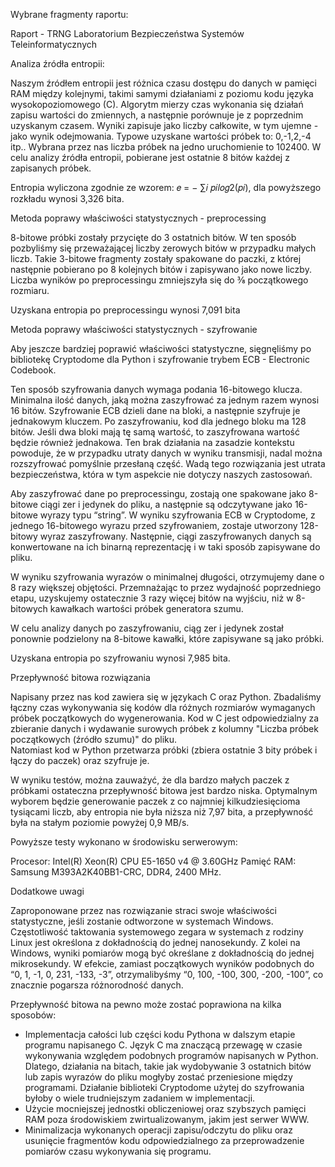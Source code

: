 Wybrane fragmenty raportu:

Raport - TRNG
Laboratorium Bezpieczeństwa Systemów Teleinformatycznych


Analiza źródła entropii:

Naszym źródłem entropii jest różnica czasu dostępu do danych w pamięci RAM między kolejnymi, takimi samymi działaniami z poziomu kodu języka wysokopoziomowego (C). Algorytm mierzy czas wykonania się działań zapisu wartości do zmiennych, a następnie porównuje je z poprzednim uzyskanym czasem. Wyniki zapisuje jako liczby całkowite, w tym ujemne - jako wynik odejmowania. Typowe uzyskane wartości próbek to: 0,-1,2,-4 itp.. 
Wybrana przez nas liczba próbek na jedno uruchomienie to 102400. W celu analizy źródła entropii, pobierane jest ostatnie 8 bitów każdej z zapisanych próbek.



Entropia wyliczona zgodnie ze wzorem: 𝑒 = − ∑𝑖 𝑝𝑖𝑙𝑜𝑔2(𝑝𝑖), dla powyższego
rozkładu wynosi 3,326 bita.



Metoda poprawy właściwości statystycznych - preprocessing

8-bitowe próbki zostały przycięte do 3 ostatnich bitów. W ten sposób pozbyliśmy się przeważającej liczby zerowych bitów w przypadku małych liczb. Takie 3-bitowe fragmenty zostały spakowane do paczki, z której następnie pobierano po 8 kolejnych bitów i zapisywano jako nowe liczby. Liczba wyników po preprocessingu zmniejszyła się do ⅜ początkowego rozmiaru. 



Uzyskana entropia po preprocessingu wynosi 7,091 bita


Metoda poprawy właściwości statystycznych - szyfrowanie

Aby jeszcze bardziej poprawić właściwości statystyczne, sięgnęliśmy po bibliotekę Cryptodome dla Python i szyfrowanie trybem ECB - Electronic Codebook.

Ten sposób szyfrowania danych wymaga podania 16-bitowego klucza. Minimalna ilość danych, jaką można zaszyfrować za jednym razem wynosi 16 bitów. Szyfrowanie ECB dzieli dane na bloki, a następnie szyfruje je jednakowym kluczem. Po zaszyfrowaniu, kod dla jednego bloku ma 128 bitów. Jeśli dwa bloki mają tę samą wartość, to zaszyfrowana wartość będzie również jednakowa. Ten brak działania na zasadzie kontekstu powoduje, że w przypadku utraty danych w wyniku transmisji, nadal można rozszyfrować pomyślnie przesłaną część. Wadą tego rozwiązania jest utrata bezpieczeństwa, która w tym aspekcie nie dotyczy naszych zastosowań. 

Aby zaszyfrować dane po preprocessingu, zostają one spakowane jako 8-bitowe ciągi zer i jedynek do pliku, a następnie są odczytywane jako 16-bitowe wyrazy typu “string”. W wyniku szyfrowania ECB w Cryptodome, z jednego 16-bitowego wyrazu przed szyfrowaniem, zostaje utworzony 128-bitowy wyraz zaszyfrowany. Następnie, ciągi zaszyfrowanych danych są konwertowane na ich binarną reprezentację i w taki sposób zapisywane do pliku.

W wyniku szyfrowania wyrazów o minimalnej długości, otrzymujemy dane o 8 razy większej objętości. Przemnażając to przez wydajność poprzedniego etapu, uzyskujemy ostatecznie 3 razy więcej bitów na wyjściu, niż w 8-bitowych kawałkach wartości próbek generatora szumu.

W celu analizy danych po zaszyfrowaniu, ciąg zer i jedynek został ponownie podzielony na 8-bitowe kawałki, które zapisywane są jako próbki.


Uzyskana entropia po szyfrowaniu wynosi 7,985 bita.




Przepływność bitowa rozwiązania

Napisany przez nas kod zawiera się w językach C oraz Python. Zbadaliśmy łączny czas wykonywania się kodów dla różnych rozmiarów wymaganych próbek początkowych do wygenerowania.
Kod w C jest odpowiedzialny za zbieranie danych i wydawanie surowych próbek z kolumny "Liczba próbek początkowych (źródło szumu)" do pliku.								
Natomiast kod w Python przetwarza próbki (zbiera ostatnie 3 bity próbek i łączy do paczek) oraz szyfruje je.

W wyniku testów, można zauważyć, że dla bardzo małych paczek z próbkami ostateczna przepływność bitowa jest bardzo niska. Optymalnym wyborem będzie generowanie paczek z co najmniej kilkudziesięcioma tysiącami liczb, aby entropia nie była niższa niż 7,97 bita, a przepływność była na stałym poziomie powyżej 0,9 MB/s.

Powyższe testy wykonano w środowisku serwerowym:

Procesor: Intel(R) Xeon(R) CPU E5-1650 v4 @ 3.60GHz
Pamięć RAM: Samsung M393A2K40BB1-CRC, DDR4, 2400 MHz.	



Dodatkowe uwagi

Zaproponowane przez nas rozwiązanie straci swoje właściwości statystyczne, jeśli zostanie odtworzone w systemach Windows. Częstotliwość taktowania systemowego zegara w systemach z rodziny Linux jest określona z dokładnością do jednej nanosekundy. Z kolei na Windows, wyniki pomiarów mogą być określane z dokładnością do jednej mikrosekundy. W efekcie, zamiast początkowych wyników podobnych do “0, 1, -1, 0, 231, -133, -3”, otrzymalibyśmy “0, 100, -100, 300, -200, -100”, co znacznie pogarsza różnorodność danych. 

Przepływność bitowa na pewno może zostać poprawiona na kilka sposobów:
- Implementacja całości lub części kodu Pythona w dalszym etapie programu napisanego C. Język C ma znaczącą przewagę w czasie wykonywania względem podobnych programów napisanych w Python. Dlatego, działania na bitach, takie jak wydobywanie 3 ostatnich bitów lub zapis wyrazów do pliku mogłyby zostać przeniesione między programami. Działanie biblioteki Cryptodome użytej do szyfrowania byłoby o wiele trudniejszym zadaniem w implementacji.
- Użycie mocniejszej jednostki obliczeniowej oraz szybszych pamięci RAM poza środowiskiem zwirtualizowanym, jakim jest serwer WWW. 
- Minimalizacja wykonanych operacji zapisu/odczytu do pliku oraz usunięcie fragmentów kodu odpowiedzialnego za przeprowadzenie pomiarów czasu wykonywania się programu.




